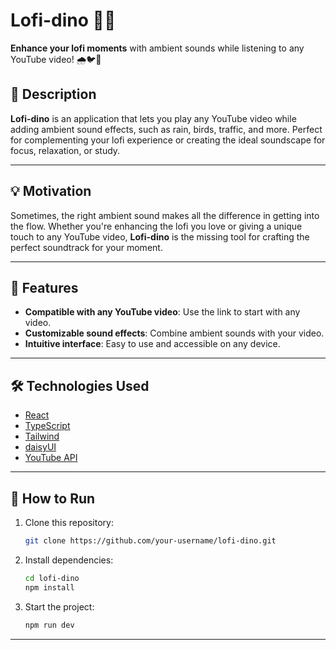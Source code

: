 # Lofi-dino 🎵🦖  

**Enhance your lofi moments** with ambient sounds while listening to any YouTube video! 🌧️🐦🚗  

## 📝 Description  

**Lofi-dino** is an application that lets you play any YouTube video while adding ambient sound effects, such as rain, birds, traffic, and more. Perfect for complementing your lofi experience or creating the ideal soundscape for focus, relaxation, or study.  

---  

## 💡 Motivation  

Sometimes, the right ambient sound makes all the difference in getting into the flow. Whether you're enhancing the lofi you love or giving a unique touch to any YouTube video, **Lofi-dino** is the missing tool for crafting the perfect soundtrack for your moment.  

---  

## 🚀 Features  

- **Compatible with any YouTube video**: Use the link to start with any video.  
- **Customizable sound effects**: Combine ambient sounds with your video.
- **Intuitive interface**: Easy to use and accessible on any device.

---  

## 🛠️ Technologies Used  

- [React](https://react.dev/)  
- [TypeScript](https://www.typescriptlang.org/)  
- [Tailwind](https://tailwindcss.com)  
- [daisyUI](https://daisyui.com/)  
- [YouTube API](https://developers.google.com/youtube)  

---  

## 🔧 How to Run  

1. Clone this repository:  
   ```bash  
   git clone https://github.com/your-username/lofi-dino.git  
   ```  
2. Install dependencies:  
   ```bash  
   cd lofi-dino  
   npm install  
   ```  
3. Start the project:  
   ```bash  
   npm run dev  
   ```  

---  
